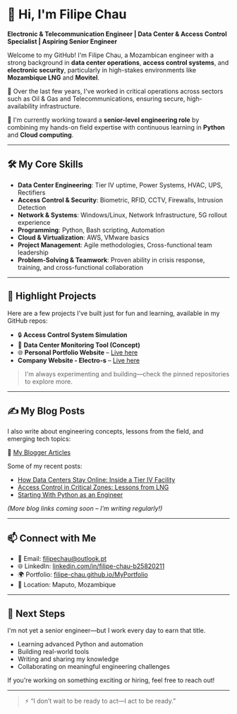 # 👋 Hi, I'm Filipe Chau

**Electronic & Telecommunication Engineer | Data Center & Access Control Specialist | Aspiring Senior Engineer**

Welcome to my GitHub! I'm Filipe Chau, a Mozambican engineer with a strong background in **data center operations**, **access control systems**, and **electronic security**, particularly in high-stakes environments like **Mozambique LNG** and **Movitel**.

🔐 Over the last few years, I've worked in critical operations across sectors such as Oil & Gas and Telecommunications, ensuring secure, high-availability infrastructure.

🧠 I'm currently working toward a **senior-level engineering role** by combining my hands-on field expertise with continuous learning in **Python** and **Cloud computing**.

---

## 🛠️ My Core Skills

- **Data Center Engineering**: Tier IV uptime, Power Systems, HVAC, UPS, Rectifiers
- **Access Control & Security**: Biometric, RFID, CCTV, Firewalls, Intrusion Detection
- **Network & Systems**: Windows/Linux, Network Infrastructure, 5G rollout experience
- **Programming**: Python, Bash scripting, Automation
- **Cloud & Virtualization**: AWS, VMware basics
- **Project Management**: Agile methodologies, Cross-functional team leadership
- **Problem-Solving & Teamwork**: Proven ability in crisis response, training, and cross-functional collaboration

---

## 📌 Highlight Projects

Here are a few projects I've built just for fun and learning, available in my GitHub repos:

- 🔒 **Access Control System Simulation**
- 🧠 **Data Center Monitoring Tool (Concept)**
- 🌐 **Personal Portfolio Website** – [Live here](https://filipe-chau.github.io/MyPortfolio/)
-  **Company Website - Electro-s** – [Live here](https://https://electro-s.co.mz/)

> I'm always experimenting and building—check the pinned repositories to explore more.

---

## ✍️ My Blog Posts

I also write about engineering concepts, lessons from the field, and emerging tech topics:

📖 [My Blogger Articles](https://www.blogger.com/profile/08234539803351889736)

Some of my recent posts:
- [How Data Centers Stay Online: Inside a Tier IV Facility](#)
- [Access Control in Critical Zones: Lessons from LNG](#)
- [Starting With Python as an Engineer](#)

*(More blog links coming soon – I'm writing regularly!)*

---

## 📫 Connect with Me

- 📧 Email: [filipechau@outlook.pt](mailto:filipechau@outlook.pt)
- 🌐 LinkedIn: [linkedin.com/in/filipe-chau-b25820211](https://www.linkedin.com/in/filipe-chau-b25820211)
- 🌍 Portfolio: [filipe-chau.github.io/MyPortfolio](https://filipe-chau.github.io/MyPortfolio)
- 📍 Location: Maputo, Mozambique

---

## 🎯 Next Steps

I'm not yet a senior engineer—but I work every day to earn that title.

- Learning advanced Python and automation
- Building real-world tools
- Writing and sharing my knowledge
- Collaborating on meaningful engineering challenges

If you're working on something exciting or hiring, feel free to reach out!

---

> ⚡ “I don’t wait to be ready to act—I act to be ready.”

